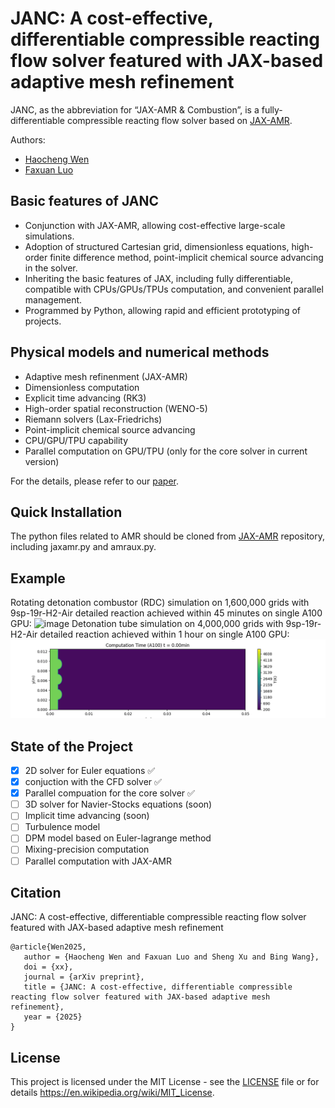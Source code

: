 # JANC: A cost-effective, differentiable compressible reacting flow solver featured with JAX-based adaptive mesh refinement

JANC, as the abbreviation for “JAX-AMR & Combustion”, is a fully-differentiable compressible reacting flow solver based on [JAX-AMR](https://github.com/JA4S/JAX-AMR).

Authors:
- [Haocheng Wen](https://github.com/thuwen)
- [Faxuan Luo](https://github.com/luofx23)

## Basic features of JANC
- Conjunction with JAX-AMR, allowing cost-effective large-scale simulations.
- Adoption of structured Cartesian grid, dimensionless equations,  high-order finite difference method, point-implicit chemical source advancing in the solver.
- Inheriting the basic features of JAX, including fully differentiable, compatible with CPUs/GPUs/TPUs computation, and convenient parallel management.
- Programmed by Python, allowing rapid and efficient prototyping of projects.

## Physical models and numerical methods
- Adaptive mesh refinenment (JAX-AMR)
- Dimensionless computation
- Explicit time advancing (RK3)
- High-order spatial reconstruction (WENO-5)
- Riemann solvers (Lax-Friedrichs)
- Point-implicit chemical source advancing
- CPU/GPU/TPU capability
- Parallel computation on GPU/TPU (only for the core solver in current version)

For the details, please refer to our [paper](xxx).

## Quick Installation
 The python files related to AMR should be cloned from [JAX-AMR](https://github.com/JA4S/JAX-AMR) repository, including jaxamr.py and amraux.py.

## Example

Rotating detonation combustor (RDC) simulation on 1,600,000 grids with 9sp-19r-H2-Air detailed reaction achieved within 45 minutes on single A100 GPU:
![image](https://github.com/JA4S/JANC/blob/main/RDC_example.gif)
Detonation tube simulation on 4,000,000 grids with 9sp-19r-H2-Air detailed reaction achieved within 1 hour on single A100 GPU:
![image](https://github.com/JA4S/JANC/blob/main/detonation_tube_example.gif)

## State of the Project

- [x] 2D solver for Euler equations  ✅
- [x] conjuction with the CFD solver ✅
- [x] Parallel compuation for the core solver ✅
- [ ] 3D solver for Navier-Stocks equations (soon)
- [ ] Implicit time advancing (soon)
- [ ] Turbulence model
- [ ] DPM model based on Euler-lagrange method
- [ ] Mixing-precision computation
- [ ] Parallel computation with JAX-AMR

## Citation
JANC: A cost-effective, differentiable compressible reacting flow solver featured with JAX-based adaptive mesh refinement
```
@article{Wen2025,
   author = {Haocheng Wen and Faxuan Luo and Sheng Xu and Bing Wang},
   doi = {xx},
   journal = {arXiv preprint},
   title = {JANC: A cost-effective, differentiable compressible reacting flow solver featured with JAX-based adaptive mesh refinement},
   year = {2025}
}
```


## License
This project is licensed under the MIT License - see 
the [LICENSE](LICENSE) file or for details https://en.wikipedia.org/wiki/MIT_License.
